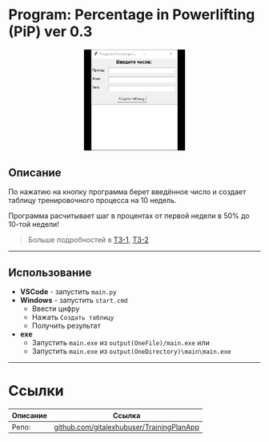 # Program: Percentage in Powerlifting (PiP) ver 0.3

<p align="center">
  <img width="40%" src="Assets/Img/v2/bulka-animation.png">
</p>

## Описание

По нажатию на кнопку программа берет введённое число и создает таблицу тренировочного процесса на 10 недель.

Программа расчитывает шаг в процентах от первой недели в 50% до 10-той недели!

> Больше подробностей в [ТЗ-1](Assets/Program_Percentage_in_Powerlifting_PiP_ver_0_1.pdf), [ТЗ-2](Assets/Program_Percentage_in_Powerlifting_PiP_ver_0_2.pdf)

---

## Использование

- **VSCode** - запустить `main.py`
- **Windows** - запустить `start.cmd`
  - Ввести цифру
  - Нажать `Создать таблицу`
  - Получить результат
- **exe**
  - Запустить `main.exe` из `output(OneFile)/main.exe`
или
  - Запустить `main.exe` из `output(OneDirectory)\main\main.exe`

---

# Ссылки
| Описание | Ссылка |
| ------ | ------ |
Репо: | [github.com/gitalexhubuser/TrainingPlanApp](https://github.com/gitalexhubuser/TrainingPlanApp)
